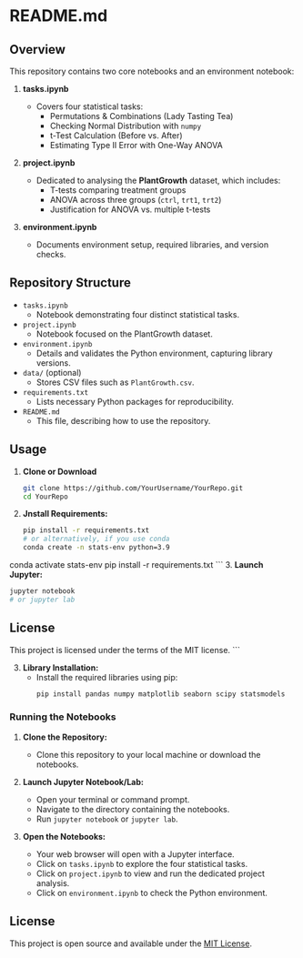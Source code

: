 # README.md

## Overview
This repository contains two core notebooks and an environment notebook:

1. **tasks.ipynb**  
   - Covers four statistical tasks:
     - Permutations & Combinations (Lady Tasting Tea)  
     - Checking Normal Distribution with `numpy`  
     - t-Test Calculation (Before vs. After)  
     - Estimating Type II Error with One-Way ANOVA  

2. **project.ipynb**  
   - Dedicated to analysing the **PlantGrowth** dataset, which includes:
     - T-tests comparing treatment groups  
     - ANOVA across three groups (`ctrl`, `trt1`, `trt2`)  
     - Justification for ANOVA vs. multiple t-tests  

3. **environment.ipynb**  
   - Documents environment setup, required libraries, and version checks.  

## Repository Structure
- `tasks.ipynb`  
  - Notebook demonstrating four distinct statistical tasks.  
- `project.ipynb`  
  - Notebook focused on the PlantGrowth dataset.  
- `environment.ipynb`  
  - Details and validates the Python environment, capturing library versions.  
- `data/` (optional)  
  - Stores CSV files such as `PlantGrowth.csv`.  
- `requirements.txt`  
  - Lists necessary Python packages for reproducibility.  
- `README.md`  
  - This file, describing how to use the repository.

## Usage
1. **Clone or Download**  
   ```bash
   git clone https://github.com/YourUsername/YourRepo.git
   cd YourRepo

2. **Jnstall Requirements:**
     ```bash
   pip install -r requirements.txt
     # or alternatively, if you use conda
     conda create -n stats-env python=3.9
conda activate stats-env
pip install -r requirements.txt
     ```
3. **Launch Jupyter:**
   ```bash
   jupyter notebook
   # or jupyter lab
   ```

## License
This project is licensed under the terms of the MIT license.
     ```

3. **Library Installation:**
   - Install the required libraries using pip:
     ```bash
     pip install pandas numpy matplotlib seaborn scipy statsmodels
     ```

### Running the Notebooks
1. **Clone the Repository:**
   - Clone this repository to your local machine or download the notebooks.

2. **Launch Jupyter Notebook/Lab:**
   - Open your terminal or command prompt.
   - Navigate to the directory containing the notebooks.
   - Run `jupyter notebook` or `jupyter lab`.

3. **Open the Notebooks:**
   - Your web browser will open with a Jupyter interface.
   - Click on `tasks.ipynb` to explore the four statistical tasks.
   - Click on `project.ipynb` to view and run the dedicated project analysis.
   - Click on `environment.ipynb` to check the Python environment.
## License
This project is open source and available under the [MIT License](LICENSE).
